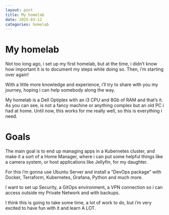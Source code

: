 ```yaml
---
layout: post
title: My homelab
date: 2025-03-12
categories: homelab
---
```



# My homelab

Not too long ago, i set up my first homelab, but at the time, i didn’t know how important it is to document my steps while doing so. Then, i’m starting over again! 

With a little more knowledge and experience, i’ll try to share with you my journey, hoping i can help somebody along the way.

My homelab is a Dell Optiplex with an i3 CPU and 8Gb of RAM and that’s it. As you can see, is not a fancy machine or anything complex but an old PC i had at home. Until now, this works for me really well, so this is everything i need. 

# Goals

The main goal is to end up managing apps in a Kubernetes cluster, and make it a sort of a Home Manager, where i can put some helpful things like a camera system, or host applications like Jellyfin, for my daughter.

For this i’m gonna use Ubuntu Server and install a “DevOps package” with Docker, Terraform, Kubernetes, Grafana, Python and much more. 

I want to set up Security, a GitOps environment, a VPN connection so i can access outside my Private Network and with backups. 

I think this is going to take some time, a lot of work to do, but i’m very excited to have fun with it and learn A LOT.


